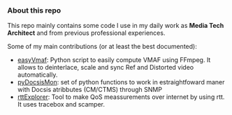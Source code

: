 ### About this repo

This repo mainly contains some code I use in my daily work as **Media Tech Architect** and from previous professional experiences.

Some of my main contributions (or at least the best documented):

- [easyVmaf](https://github.com/gdavila/easyVmaf): Python script to easily compute VMAF using FFmpeg. It allows to deinterlace, scale and sync Ref and Distorted video automatically.
- [pyDocsisMon](https://github.com/gdavila/pyDocsisMon): set of python functions to work in estraightfoward maner with Docsis atribbutes (CM/CTMS) through SNMP
- [rttExplorer](https://github.com/gdavila/rttExplorer): Tool to make QoS meassurements over internet by using rtt. It uses tracebox and scamper.
